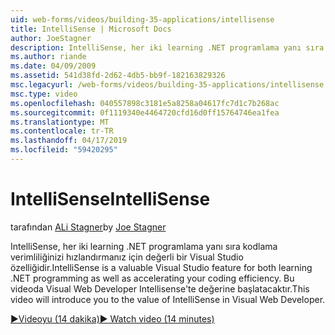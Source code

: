 ```yaml
---
uid: web-forms/videos/building-35-applications/intellisense
title: IntelliSense | Microsoft Docs
author: JoeStagner
description: IntelliSense, her iki learning .NET programlama yanı sıra kodlama verimliliğinizi hızlandırmanız için değerli bir Visual Studio özelliğidir. Bu videoda başlatacaktır...
ms.author: riande
ms.date: 04/09/2009
ms.assetid: 541d38fd-2d62-4db5-bb9f-182163829326
msc.legacyurl: /web-forms/videos/building-35-applications/intellisense
msc.type: video
ms.openlocfilehash: 040557898c3181e5a8258a04617fc7d1c7b268ac
ms.sourcegitcommit: 0f1119340e4464720cfd16d0ff15764746ea1fea
ms.translationtype: MT
ms.contentlocale: tr-TR
ms.lasthandoff: 04/17/2019
ms.locfileid: "59420295"
---
```

# <a name="intellisense"></a><span data-ttu-id="dd028-104">IntelliSense</span><span class="sxs-lookup"><span data-stu-id="dd028-104">IntelliSense</span></span>

<span data-ttu-id="dd028-105">tarafından [ALi Stagner](https://github.com/JoeStagner)</span><span class="sxs-lookup"><span data-stu-id="dd028-105">by [Joe Stagner](https://github.com/JoeStagner)</span></span>

<span data-ttu-id="dd028-106">IntelliSense, her iki learning .NET programlama yanı sıra kodlama verimliliğinizi hızlandırmanız için değerli bir Visual Studio özelliğidir.</span><span class="sxs-lookup"><span data-stu-id="dd028-106">IntelliSense is a valuable Visual Studio feature for both learning .NET programming as well as accelerating your coding efficiency.</span></span> <span data-ttu-id="dd028-107">Bu videoda Visual Web Developer Intellisense'te değerine başlatacaktır.</span><span class="sxs-lookup"><span data-stu-id="dd028-107">This video will introduce you to the value of IntelliSense in Visual Web Developer.</span></span>

[<span data-ttu-id="dd028-108">&#9654;Videoyu (14 dakika)</span><span class="sxs-lookup"><span data-stu-id="dd028-108">&#9654; Watch video (14 minutes)</span></span>](https://channel9.msdn.com/Blogs/ASP-NET-Site-Videos/intellisense)
